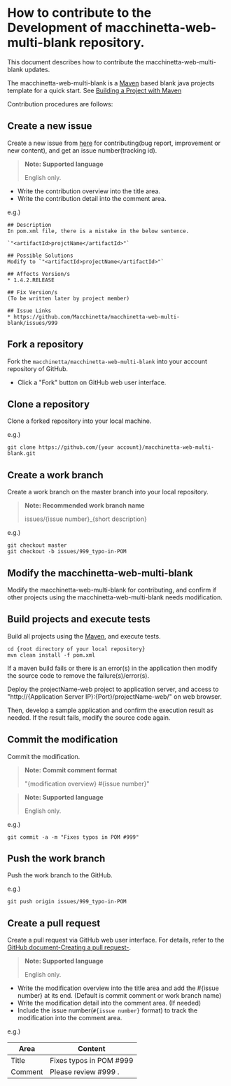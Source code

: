 # How to contribute to the Development of macchinetta-web-multi-blank repository.

This document describes how to contribute the macchinetta-web-multi-blank updates.

The macchinetta-web-multi-blank is a [Maven](https://maven.apache.org/) based blank java projects template for a quick start.
See [Building a Project with Maven](https://maven.apache.org/run-maven/index.html)

Contribution procedures are follows:


## Create a new issue

Create a new issue from [here](https://github.com/Macchinetta/macchinetta-web-multi-blank/issues/new) for contributing(bug report, improvement or new content), and get an issue number(tracking id).

> **Note: Supported language**
>
> English only.

* Write the contribution overview into the title area.
* Write the contribution detail into the comment area.

 e.g.)
 ```
 ## Description
 In pom.xml file, there is a mistake in the below sentence.

 `"<artifactId>projctName</artifactId>"`

 ## Possible Solutions
 Modify to `"<artifactId>projectName</artifactId>"`

 ## Affects Version/s
 * 1.4.2.RELEASE

 ## Fix Version/s
 (To be written later by project member)

 ## Issue Links
 * https://github.com/Macchinetta/macchinetta-web-multi-blank/issues/999
 ```

## Fork a repository

Fork the `macchinetta/macchinetta-web-multi-blank` into your account repository of GitHub.

* Click a "Fork" button on GitHub web user interface.


## Clone a repository

Clone a forked repository into your local machine.


e.g.)

```
git clone https://github.com/{your account}/macchinetta-web-multi-blank.git
```


## Create a work branch

Create a work branch on the master branch into your local repository.

> **Note: Recommended work branch name**
>
> issues/{issue number}_{short description}

e.g.)

```
git checkout master
git checkout -b issues/999_typo-in-POM
```


## Modify the macchinetta-web-multi-blank

Modify the macchinetta-web-multi-blank for contributing, and confirm if other projects using the macchinetta-web-multi-blank needs modification.


## Build projects and execute tests

Build all projects using the [Maven](https://maven.apache.org/), and execute tests.

```
cd {root directory of your local repository}
mvn clean install -f pom.xml
```
If a maven build fails or there is an error(s) in the application then modify the source code to remove the failure(s)/error(s).

Deploy the projectName-web project to application server, and access to "http://{Application Server IP}:{Port}/projectName-web/" on web browser.

Then, develop a sample application and confirm the execution result as needed.
If the result fails, modify the source code again.


## Commit the modification

Commit the modification.

> **Note: Commit comment format**
>
> "{modification overview} #{issue number}"

> **Note: Supported language**
>
> English only.

e.g.)

```
git commit -a -m "Fixes typos in POM #999"
```


## Push the work branch

Push the work branch to the GitHub.

e.g.)

```
git push origin issues/999_typo-in-POM
```


## Create a pull request

Create a pull request via GitHub web user interface.
For details, refer to the [GitHub document-Creating a pull request-](https://help.github.com/articles/creating-a-pull-request/).

> **Note: Supported language**
>
> English only.

* Write the modification overview into the title area and add the #{issue number} at its end. (Default is commit comment or work branch name)
* Write the modification detail into the comment area. (If needed)
* Include the issue number(`#{issue number}` format) to track the modification into the comment area.

e.g.)

| Area | Content |
| ----- | --------- |
| Title | Fixes typos in POM #999 |
| Comment | Please review #999 . |
